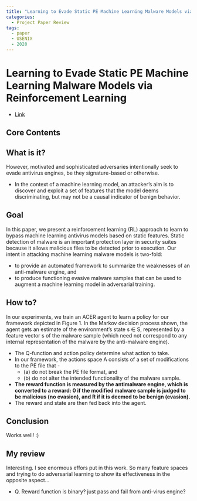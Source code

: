 ```yaml
---
title: "Learning to Evade Static PE Machine Learning Malware Models via Reinforcement Learning"
categories:
  - Project Paper Review
tags:
  - paper
  - USENIX
  - 2020
---
```


# **Learning to Evade Static PE Machine Learning Malware Models via Reinforcement Learning**
- [Link](https://arxiv.org/pdf/1801.08917.pdf)

## Core Contents

## What is it?
However, motivated and sophisticated adversaries intentionally seek to evade antivirus engines, be they signature-based or otherwise. 
* In the context of a machine learning model, an attacker’s aim is to discover and exploit a set of features that the model deems discriminating, but may not be a causal indicator of benign behavior.

## Goal
In this paper, we present a reinforcement learning (RL) approach to learn to bypass machine learning antivirus models based on static features. 
Static detection of malware is an important protection layer in security suites because it allows malicious files to be detected prior to execution. 
Our intent in attacking machine learning malware models is two-fold: 
* to provide an automated framework to summarize the weaknesses of an anti-malware engine, and 
* to produce functioning evasive malware samples that can be used to augment a machine learning model in adversarial training.

## How to?
In our experiments, we train an ACER agent to learn a policy for our framework depicted in Figure 1. In the Markov decision process shown, the agent gets an estimate of the environment’s state s ∈ S, represented by a feature vector s of the malware sample (which need not correspond to any internal representation of the malware by the anti-malware engine). 
* The Q-function and action policy determine what action to take. 
* In our framework, the actions space A consists of a set of modifications to the PE file that - 
  * (a) do not break the PE file format, and 
  * (b) do not alter the intended functionality of the malware sample. 
* **The reward function is measured by the antimalware engine, which is converted to a reward: 0 if the modified malware sample is judged to be malicious (no evasion), and R if it is deemed to be benign (evasion).**
* The reward and state are then fed back into the agent.

## Conclusion
Works well! :)

## My review
Interesting.
I see enormous effors put in this work.
So many feature spaces and trying to do adversarial learning to show its effectiveness in the opposite aspect...
- Q. Reward function is binary? just pass and fail from anti-virus engine?